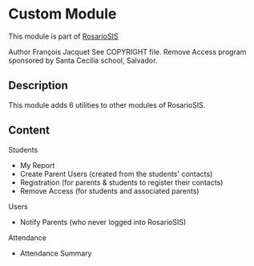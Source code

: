 # Custom Module

This module is part of [RosarioSIS](https://www.rosariosis.org)

Author François Jacquet
See COPYRIGHT file.
Remove Access program sponsored by Santa Cecilia school, Salvador.

## Description

This module adds 6 utilities to other modules of RosarioSIS.

## Content

Students

- My Report
- Create Parent Users (created from the students' contacts)
- Registration (for parents & students to register their contacts)
- Remove Access (for students and associated parents)

Users

- Notify Parents (who never logged into RosarioSIS)

Attendance

- Attendance Summary
